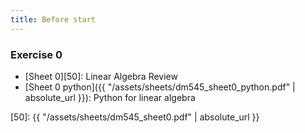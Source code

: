 ```yaml
---
title: Before start
---
```


### Exercise 0 

<!-- **Exercises**{: .label .label-purple }  -->

- [Sheet 0][50]: Linear Algebra Review
- [Sheet 0 python]({{ "/assets/sheets/dm545_sheet0_python.pdf" | absolute_url }}): Python for linear algebra


[50]: {{ "/assets/sheets/dm545_sheet0.pdf" | absolute_url }}
